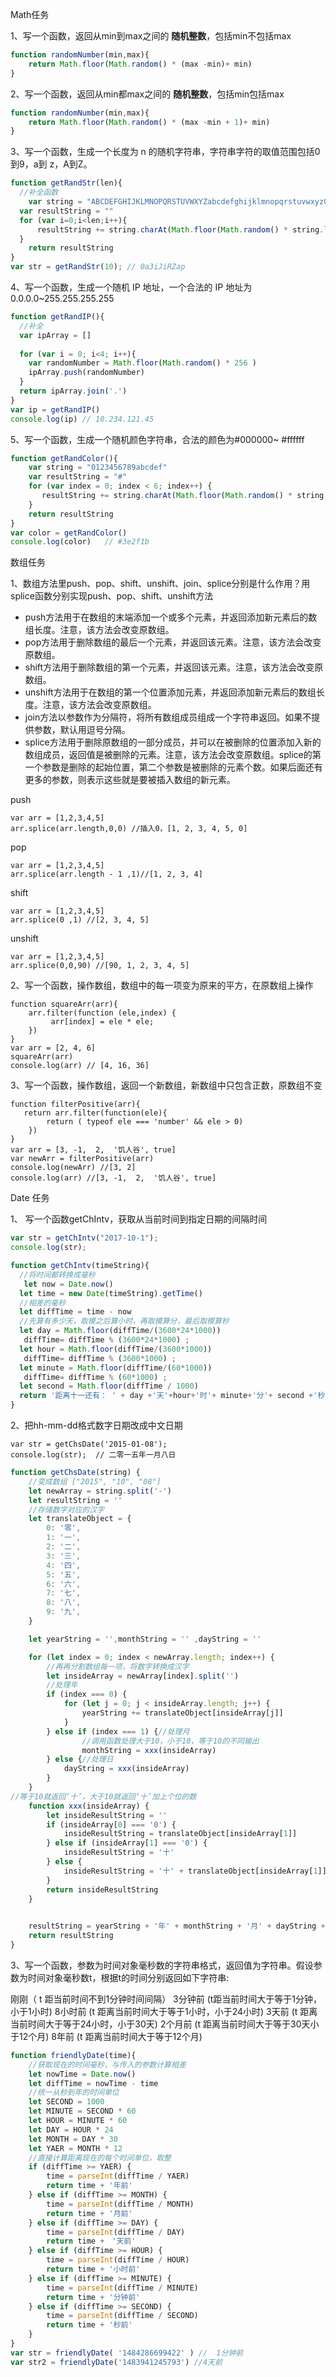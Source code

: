 Math任务

1、写一个函数，返回从min到max之间的 **随机整数**，包括min不包括max 



```javascript
function randomNumber(min,max){
    return Math.floor(Math.random() * (max -min)+ min)
}
```





2、写一个函数，返回从min都max之间的 **随机整数**，包括min包括max 

```javascript
function randomNumber(min,max){
    return Math.floor(Math.random() * (max -min + 1)+ min)
}
```

3、写一个函数，生成一个长度为 n 的随机字符串，字符串字符的取值范围包括0到9，a到 z，A到Z。

```javascript
function getRandStr(len){
  //补全函数
    var string = "ABCDEFGHIJKLMNOPQRSTUVWXYZabcdefghijklmnopqrstuvwxyz0123456789"
  var resultString = ""
  for (var i=0;i<len;i++){
      resultString += string.charAt(Math.floor(Math.random() * string.length))
  }
    return resultString
}
var str = getRandStr(10); // 0a3iJiRZap
```

4、写一个函数，生成一个随机 IP 地址，一个合法的 IP 地址为 0.0.0.0~255.255.255.255

```javascript
function getRandIP(){
  //补全
  var ipArray = []
  
  for (var i = 0; i<4; i++){
    var randomNumber = Math.floor(Math.random() * 256 )
    ipArray.push(randomNumber)
  }
  return ipArray.join('.')
}
var ip = getRandIP()
console.log(ip) // 10.234.121.45
```

5、写一个函数，生成一个随机颜色字符串，合法的颜色为#000000~ #ffffff

```javascript
function getRandColor(){
    var string = "0123456789abcdef"
    var resultString = "#"
    for (var index = 0; index < 6; index++) {
       resultString += string.charAt(Math.floor(Math.random() * string.length))
    }
    return resultString
}
var color = getRandColor()
console.log(color)   // #3e2f1b
```

数组任务

1、数组方法里push、pop、shift、unshift、join、splice分别是什么作用？用 splice函数分别实现push、pop、shift、unshift方法

 - push方法用于在数组的末端添加一个或多个元素，并返回添加新元素后的数组长度。注意，该方法会改变原数组。
 - pop方法用于删除数组的最后一个元素，并返回该元素。注意，该方法会改变原数组。
 - shift方法用于删除数组的第一个元素，并返回该元素。注意，该方法会改变原数组。
 - unshift方法用于在数组的第一个位置添加元素，并返回添加新元素后的数组长度。注意，该方法会改变原数组。
 - join方法以参数作为分隔符，将所有数组成员组成一个字符串返回。如果不提供参数，默认用逗号分隔。
 - splice方法用于删除原数组的一部分成员，并可以在被删除的位置添加入新的数组成员，返回值是被删除的元素。注意，该方法会改变原数组。splice的第一个参数是删除的起始位置，第二个参数是被删除的元素个数。如果后面还有更多的参数，则表示这些就是要被插入数组的新元素。

push

```
var arr = [1,2,3,4,5]
arr.splice(arr.length,0,0) //插入0，[1, 2, 3, 4, 5, 0]
```

pop

```
var arr = [1,2,3,4,5]
arr.splice(arr.length - 1 ,1)//[1, 2, 3, 4]
```

shift

```
var arr = [1,2,3,4,5]
arr.splice(0 ,1) //[2, 3, 4, 5]
```

unshift

```
var arr = [1,2,3,4,5]
arr.splice(0,0,90) //[90, 1, 2, 3, 4, 5]
```

2、写一个函数，操作数组，数组中的每一项变为原来的平方，在原数组上操作

```
function squareArr(arr){
    arr.filter(function (ele,index) {
         arr[index] = ele * ele;
    })
}
var arr = [2, 4, 6]
squareArr(arr)
console.log(arr) // [4, 16, 36]
```

3、写一个函数，操作数组，返回一个新数组，新数组中只包含正数，原数组不变

```
function filterPositive(arr){
   return arr.filter(function(ele){
        return ( typeof ele === 'number' && ele > 0) 
    })
}
var arr = [3, -1,  2,  '饥人谷', true]
var newArr = filterPositive(arr)
console.log(newArr) //[3, 2]
console.log(arr) //[3, -1,  2,  '饥人谷', true]
```


Date 任务

1、 写一个函数getChIntv，获取从当前时间到指定日期的间隔时间

```javascript
var str = getChIntv("2017-10-1");
console.log(str);  

function getChIntv(timeString){
  //将时间都转换成毫秒
   let now = Date.now()
  let time = new Date(timeString).getTime()
  //相差的毫秒
  let diffTime = time - now
  //先算有多少天，取模之后算小时，再取模算分，最后取模算秒
  let day = Math.floor(diffTime/(3600*24*1000)) 
   diffTime= diffTime % (3600*24*1000) ;
  let hour = Math.floor(diffTime/(3600*1000))
   diffTime= diffTime % (3600*1000) ;
  let minute = Math.floor(diffTime/(60*1000))
   diffTime= diffTime % (60*1000) ;
  let second = Math.floor(diffTime / 1000)
  return '距离十一还有： ' + day +'天'+hour+'时'+ minute+'分'+ second +'秒'
}
```

2、把hh-mm-dd格式数字日期改成中文日期

```
var str = getChsDate('2015-01-08');
console.log(str);  // 二零一五年一月八日
```

```javascript
function getChsDate(string) {
    //变成数组 ["2015", "10", "08"]
    let newArray = string.split('-')
    let resultString = ''
    //存储数字对应的汉字
    let translateObject = {
        0: '零',
        1: '一',
        2: '二',
        3: '三',
        4: '四',
        5: '五',
        6: '六',
        7: '七',
        8: '八',
        9: '九',
    }

    let yearString = '',monthString = '' ,dayString = ''

    for (let index = 0; index < newArray.length; index++) {
        //再再分割数组每一项，将数字转换成汉字
        let insideArray = newArray[index].split('')
        //处理年
        if (index === 0) {
            for (let j = 0; j < insideArray.length; j++) {
                yearString += translateObject[insideArray[j]]
            }    
        } else if (index === 1) {//处理月
                //调用函数处理大于10，小于10，等于10的不同输出
                monthString = xxx(insideArray)
        } else {//处理日
            dayString = xxx(insideArray)
        }
    }
//等于10就返回‘十’，大于10就返回‘十’加上个位的数
    function xxx(insideArray) {
        let insideResultString = ''
        if (insideArray[0] === '0') {
            insideResultString = translateObject[insideArray[1]]
        } else if (insideArray[1] === '0') {
            insideResultString = '十'
        } else {
            insideResultString = '十' + translateObject[insideArray[1]]
        }
        return insideResultString
    }
   

    resultString = yearString + '年' + monthString + '月' + dayString + '日'
    return resultString
}
```


3、写一个函数，参数为时间对象毫秒数的字符串格式，返回值为字符串。假设参数为时间对象毫秒数t，根据t的时间分别返回如下字符串:

刚刚（ t 距当前时间不到1分钟时间间隔）
3分钟前 (t距当前时间大于等于1分钟，小于1小时)
8小时前 (t 距离当前时间大于等于1小时，小于24小时)
3天前 (t 距离当前时间大于等于24小时，小于30天)
2个月前 (t 距离当前时间大于等于30天小于12个月)
8年前 (t 距离当前时间大于等于12个月)

```javascript
function friendlyDate(time){
    //获取现在的时间毫秒，与传入的参数计算相差
    let nowTime = Date.now()
    let diffTime = nowTime - time
    //统一从秒到年的时间单位
    let SECOND = 1000
    let MINUTE = SECOND * 60
    let HOUR = MINUTE * 60
    let DAY = HOUR * 24
    let MONTH = DAY * 30
    let YAER = MONTH * 12 
    //直接计算距离现在的每个时间单位，取整
    if (diffTime >= YAER) {
        time = parseInt(diffTime / YAER)
        return time + '年前'
    } else if (diffTime >= MONTH) {
        time = parseInt(diffTime / MONTH)
        return time + '月前'
    } else if (diffTime >= DAY) {
        time = parseInt(diffTime / DAY)
        return time +　'天前'
    } else if (diffTime >= HOUR) {
        time = parseInt(diffTime / HOUR)
        return time + '小时前'
    } else if (diffTime >= MINUTE) {
        time = parseInt(diffTime / MINUTE)
        return time + '分钟前'
    } else if (diffTime >= SECOND) {
        time = parseInt(diffTime / SECOND)
        return time + '秒前'
    }
}
var str = friendlyDate( '1484286699422' ) //  1分钟前
var str2 = friendlyDate('1483941245793') //4天前
```